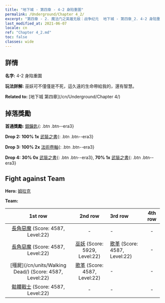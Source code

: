 ```yaml
---
title: "地下城 - 第四章 - 4-2 身陷重圍"
permalink: /Underground/Chapter 4_2/
excerpt: "第四章 - 2. 魔法门之英雄无敌：战争纪元  地下城 - 第四章_2. 4-2 身陷重圍"
last_modified_at: 2021-06-07
locale: cn
ref: "Chapter 4_2.md"
toc: false
classes: wide
---
```


## 詳情

 **名字:** 4-2 身陷重圍

 **玩法詳解:**       巫妖可不僅僅是不死，這久遠的生命帶給我的，還有智慧。

 **Related to:** [地下城 第四章](/cn/Underground/Chapter 4/)

## 掉落獎勵

 **首通獎勵:** [銀鑰匙](/cn/Items/con_693/){: .btn .btn--era3}

 **Drop 2:** **100% 1x** [武裝之書](/cn/Items/mat_25/){: .btn .btn--era3}

 **Drop 3:** **100% 2x** [法術卷軸](/cn/Items/con_694/){: .btn .btn--era3}

 **Drop 4:** **30% 0x** [武裝之書](/cn/Items/mat_18/){: .btn .btn--era3}, **70% 1x** [武裝之書](/cn/Items/mat_18/){: .btn .btn--era3}


## Fight against Team
 **Hero:** [姆拉克](/cn/heroes/Mullich/)

 **Team:**


  | 1st row | 2nd row | 3rd row | 4th row |
  |:----:|:----:|:----|:----:|
  | [長角惡魔](/cn/units/Demon/) (Score: 4587, Level:22)  | - | - | - |
  | [長角惡魔](/cn/units/Demon/) (Score: 4587, Level:22)  | [巫妖](/cn/units/Lich/) (Score: 5929, Level:22)  | [歌革](/cn/units/Gog/) (Score: 4587, Level:22)  | - |
  | [殭屍](/cn/units/Walking Dead/) (Score: 4587, Level:22)  | [歌革](/cn/units/Gog/) (Score: 4587, Level:22)  | - | - |
  | [骷髏戰士](/cn/units/Skeleton/) (Score: 4587, Level:22)  | - | - | - |


